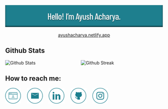 <div align="center">
    <img src="https://github.com/jash139/jash139/blob/main/images/github-banner.png" alt="Hello! I'm Ayush Acharya." />
</div>

<p align="center">
    <a href="https://ayushacharya.netlify.app" target="_blank">
        ayushacharya.netlify.app
    </a>
</p>

<h2>Github Stats</h2>

<a href="https://ayushacharya.netlify.app/"><img align="left" width="48%" src="https://github-readme-stats.vercel.app/api?username=jash139&count_private=true&show_icons=true&theme=react" alt="Github Stats" /></a>
<img width="48%" src="https://github-readme-streak-stats.herokuapp.com?user=jash139&theme=dark&date_format=j%20M%5B%20Y%5D&background=20232A&border=FFFFFF&stroke=FFFFFF&ring=36E4FF&fire=FFFFFF&currStreakNum=FFFFFF&sideNums=DDDDDD&currStreakLabel=36E4FF&sideLabels=969696&dates=969696" alt="Github Streak" />

<h2>How to reach me:</h2>

[<img src="https://github.com/jash139/jash139/blob/main/images/portfolio-icon.png" alt="Portfolio" height="50" width="50" />](https://ayushacharya.netlify.app)
&nbsp;
&nbsp;
[<img src="https://github.com/jash139/jash139/blob/main/images/email-icon.png" alt="Email" height="50" width="50" />](mailto:ayushacharya1309@gmail.com)
&nbsp;
&nbsp;
[<img src="https://github.com/jash139/jash139/blob/main/images/linkedin-icon.png" alt="Linkedin" height="50" width="50" />](https://www.linkedin.com/in/ayushacharya13)
&nbsp;
&nbsp;
[<img src="https://github.com/jash139/jash139/blob/main/images/github-icon.png" alt="Github" height="50" width="50" />](https://github.com/jash139)
&nbsp;
&nbsp;
[<img src="https://github.com/jash139/jash139/blob/main/images/instagram-icon.png" alt="Instagram" height="50" width="50" />](https://www.instagram.com/_ayushacharya/)